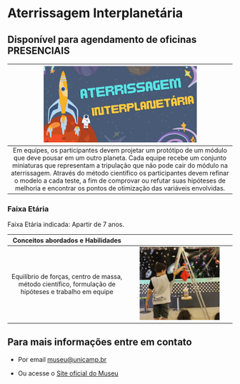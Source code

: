 # Aterrissagem Interplanetária

## Disponível para agendamento de oficinas PRESENCIAIS

| <img src="aterrisagem.png" width="70%" height="70%"> |
|:-----:|
|Em equipes, os participantes devem projetar um protótipo de um módulo que deve pousar em um outro planeta. Cada equipe recebe um conjunto miniaturas que representam a tripulação que não pode cair do módulo na aterrissagem. Através do método científico os participantes devem refinar o modelo a cada teste, a fim de comprovar ou refutar suas hipóteses de melhoria e encontrar os pontos de otimização das variáveis envolvidas.|

### Faixa Etária

Faixa Etária indicada: Apartir de 7 anos.

|Conceitos abordados e Habilidades||
|:------:|:------:|
|Equilíbrio de forças, centro de massa, método científico, formulação de hipóteses e trabalho em equipe|<img src="IMG_5608.JPG" width="80%" height="80%">|


## Para mais informações entre em contato

* Por email museu@unicamp.br

* Ou acesse o [Site oficial do Museu](https://www.mc.unicamp.br/visite)


